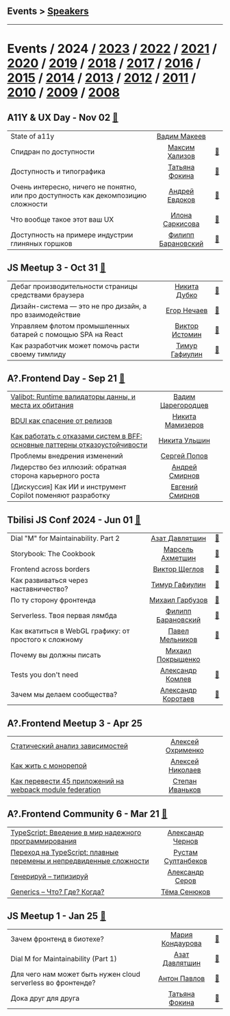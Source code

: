 ## Events > [Speakers](speakers.md)
---

# Events / 2024 / [2023](/2023.md) / [2022](/2022.md) / [2021](/2021.md) / [2020](/2020.md) / [2019](/2019.md) / [2018](/2018.md) / [2017](/2017.md) / [2016](/2016.md) / [2015](/2015.md) / [2014](/2014.md) / [2013](/2013.md) / [2012](/2012.md) / [2011](/2011.md) / [2010](/2010.md) / [2009](/2009.md) / [2008](/2008.md) 

## A11Y &amp; UX Day - Nov 02 [:movie_camera:](https:&#x2F;&#x2F;youtu.be&#x2F;TRn2gNBKZgg)
| | | |
| --- | :---: | --- |
| State of a11y  |  [Вадим Макеев](speakers/Вадим%20Макеев.md)  |    |
| Спидран по доступности  |  [Максим Хализов](speakers/Максим%20Хализов.md)  | [:notebook:](https://docs.google.com/presentation/d/1cOaSTntFbgmohVTO6drP0FU4HzrQ2PT_rkqkQtYyCUE/edit?usp=drivesdk)   |
| Доступность и типографика  |  [Татьяна Фокина](speakers/Татьяна%20Фокина.md)  | [:notebook:](https://tatianafokina.github.io/talks/a11y-and-typography/)   |
| Очень интересно, ничего не понятно, или про доступность как декомпозицию сложности  |  [Андрей Евдоков](speakers/Андрей%20Евдоков.md)  | [:notebook:](https://t.me/tbilisi_js_chat/12128)   |
| Что вообще такое этот ваш UX  |  [Илона Саркисова](speakers/Илона%20Саркисова.md)  | [:notebook:](https://www.figma.com/proto/oKCSJK2wLRj0sPmGqzRjRA/Decks?page-id=1289%3A121&node-id=1289-122&scaling=scale-down-width&content-scaling=fixed&t=ayjbhNiupwdVPazx-1)   |
| Доступность на примере индустрии глиняных горшков  |  [Филипп Барановский](speakers/Филипп%20Барановский.md)  | [:notebook:](https://t.me/tbilisi_js_chat/12147)   |
## JS Meetup 3 - Oct 31 [:movie_camera:](https:&#x2F;&#x2F;youtu.be&#x2F;utg5WbzlN80)
| | | |
| --- | :---: | --- |
| Дебаг производительности страницы средствами браузера  |  [Никита Дубко](speakers/Никита%20Дубко.md)  | [:notebook:](https://t.me/tbilisi_js_chat/11885)   |
| Дизайн-система — это не про дизайн, а про взаимодействие  |  [Егор Нечаев](speakers/Егор%20Нечаев.md)  | [:notebook:](https://t.me/tbilisi_js_chat/11886)   |
| Управляем флотом промышленных батарей с помощью SPA на React  |  [Виктор Истомин](speakers/Виктор%20Истомин.md)  | [:notebook:](https://t.me/tbilisi_js_chat/11896)   |
| Как разработчик может помочь расти своему тимлиду  |  [Тимур Гафиулин](speakers/Тимур%20Гафиулин.md)  | [:notebook:](https://tgafiulin.github.io/openconf_2024/)   |
## A?.Frontend Day - Sep 21 [:movie_camera:](https:&#x2F;&#x2F;youtu.be&#x2F;ll4r4ofzN_A)
| | | |
| --- | :---: | --- |
| [Valibot: Runtime валидаторы данны, и места их обитания](https://www.youtube.com/watch?v=0AWASOj2S2M)  |  [Вадим Царегородцев](speakers/Вадим%20Царегородцев.md)  |    |
| [BDUI как спасение от релизов](https://www.youtube.com/watch?v=yFAPqi1HEH4)  |  [Никита Мамизеров](speakers/Никита%20Мамизеров.md)  |    |
| [Как работать с отказами систем в BFF: основные паттерны отказоустойчивости](https://www.youtube.com/watch?v=Nh6PIhZBLzI)  |  [Никита Ульшин](speakers/Никита%20Ульшин.md)  |    |
| Проблемы внедрения изменений  |  [Сергей Попов](speakers/Сергей%20Попов.md)  |    |
| Лидерство без иллюзий: обратная сторона карьерного роста  |  [Андрей Смирнов](speakers/Андрей%20Смирнов.md)  |    |
| [Дискуссия] Как ИИ и инструмент Copilot поменяют разработку  |  [Евгений Смирнов](speakers/Евгений%20Смирнов.md)  |    |
## Tbilisi JS Conf 2024 - Jun 01 [:movie_camera:](https:&#x2F;&#x2F;youtu.be&#x2F;gDP3WcDVImo)
| | | |
| --- | :---: | --- |
| Dial &quot;M&quot; for Maintainability. Part 2  |  [Азат Давлятшин](speakers/Азат%20Давлятшин.md)  | [:notebook:](https://azatdavliatshin.github.io/dial-m-for-maintainability-part-2/)   |
| Storybook: The Cookbook  |  [Марсель Ахметшин](speakers/Марсель%20Ахметшин.md)  | [:notebook:](https://t.me/tbilisi_js_chat/6952)   |
| Frontend across borders  |  [Виктор Щеглов](speakers/Виктор%20Щеглов.md)  | [:notebook:](https://t.me/tbilisi_js_chat/6952)   |
| Как развиваться через наставничество?  |  [Тимур Гафиулин](speakers/Тимур%20Гафиулин.md)  | [:notebook:](https://tgafiulin.github.io/tbilisijs_2024/)   |
| По ту сторону фронтенда  |  [Михаил Гарбузов](speakers/Михаил%20Гарбузов.md)  | [:notebook:](https://t.me/tbilisi_js_chat/6952)   |
| Serverless. Твоя первая лямбда  |  [Филипп Барановский](speakers/Филипп%20Барановский.md)  | [:notebook:](https://t.me/tbilisi_js_chat/6952)   |
| Как вкатиться в WebGL графику: от простого к сложному  |  [Павел Мельников](speakers/Павел%20Мельников.md)  | [:notebook:](https://t.me/tbilisi_js_chat/6952)   |
| Почему вы должны писать  |  [Михаил Покрыщенко](speakers/Михаил%20Покрыщенко.md)  |    |
| Tests you don&#39;t need  |  [Александр Комлев](speakers/Александр%20Комлев.md)  | [:notebook:](https://t.me/tbilisi_js_chat/6952)   |
| Зачем мы делаем сообщества?  |  [Александр Коротаев](speakers/Александр%20Коротаев.md)  | [:notebook:](https://lekzd.ru/presentations/communities_tbilisijs/)   |
## A?.Frontend Meetup 3 - Apr 25 
| | | |
| --- | :---: | --- |
| [Статический анализ зависимостей](https://youtu.be/-A1sxEdFUIw)  |  [Алексей Охрименко](speakers/Алексей%20Охрименко.md)  |    |
| [Как жить с монорепой](https://youtu.be/whpEE9uotb8)  |  [Алексей Николаев](speakers/Алексей%20Николаев.md)  |    |
| [Как перевести 45 приложений на webpack module federation](https://youtu.be/3PjNrkfSbtQ)  |  [Степан Иваньков](speakers/Степан%20Иваньков.md)  |    |
## A?.Frontend Community 6 - Mar 21 [:movie_camera:](https:&#x2F;&#x2F;youtu.be&#x2F;0Sp-lSYF4nI)
| | | |
| --- | :---: | --- |
| [TypeScript: Введение в мир надежного программирования](https://www.youtube.com/watch?v=DI8DvUxAl8U)  |  [Александр Чернов](speakers/Александр%20Чернов.md)  |    |
| [Переход на TypeScript: плавные перемены и непредвиденные сложности](https://www.youtube.com/watch?v=6y0cvX-r-iU)  |  [Рустам Султанбеков](speakers/Рустам%20Султанбеков.md)  |    |
| [Генерируй – типизируй](https://www.youtube.com/watch?v=v46kHYqg5cM)  |  [Александр Серов](speakers/Александр%20Серов.md)  |    |
| [Generics – Что? Где? Когда?](https://www.youtube.com/watch?v=UG3lRk4REWA)  |  [Тёма Сенюков](speakers/Тёма%20Сенюков.md)  |    |
## JS Meetup 1 - Jan 25 [:movie_camera:](https:&#x2F;&#x2F;youtu.be&#x2F;ZO3aPtUoB6Y)
| | | |
| --- | :---: | --- |
| Зачем фронтенд в биотехе?  |  [Мария Кондаурова](speakers/Мария%20Кондаурова.md)  | [:notebook:](https://t.me/tbilisi_js_chat/2373)   |
| Dial M for Maintainability (Part 1)  |  [Азат Давлятшин](speakers/Азат%20Давлятшин.md)  | [:notebook:](https://t.me/tbilisi_js_chat/2370)   |
| Для чего нам может быть нужен cloud serverless во фронтенде?  |  [Антон Павлов](speakers/Антон%20Павлов.md)  | [:notebook:](https://t.me/tbilisi_js_chat/2374)   |
| Дока друг для друга  |  [Татьяна Фокина](speakers/Татьяна%20Фокина.md)  | [:notebook:](https://t.me/tbilisi_js_chat/2370)   |
